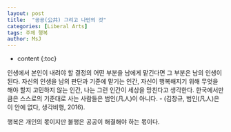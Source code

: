 ```yaml
---
layout: post
title:  "공공(公共) 그리고 나만의 것"
categories: [Liberal Arts]
tags: 주체 행복
author: MsJ
---
```


* content
{:toc}

인생에서 본인이 내려야 할 결정의 어떤 부분을 남에게 맡긴다면 그 부분은 남의 인생이 된다. 자신의 인생을 남의 판단과 기준에 맡기는 인간, 자신이 행복해지기 위해 무엇을 해야 할지 고민하지 않는 인간, 나는 그런 인간이 세상을 망친다고 생각한다. 한국에서만큼은 스스로의 기준대로 사는 사람들은 범인(凡人)이 아니다. - (김창규, 범인(凡人)은 이 안에 없다, 생각비행, 2016).

행복은 개인의 몫이지만 불행은 공공이 해결해야 하는 몫이다.
